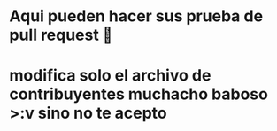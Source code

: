 # Aqui pueden hacer sus prueba de pull request 🦸
# modifica solo el archivo de contribuyentes muchacho baboso >:v sino no te acepto
